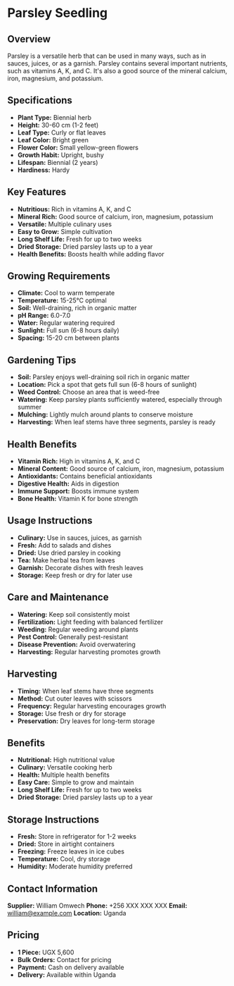 # Parsley Seedling

## Overview
Parsley is a versatile herb that can be used in many ways, such as in sauces, juices, or as a garnish. Parsley contains several important nutrients, such as vitamins A, K, and C. It's also a good source of the mineral calcium, iron, magnesium, and potassium.

## Specifications
- **Plant Type:** Biennial herb
- **Height:** 30-60 cm (1-2 feet)
- **Leaf Type:** Curly or flat leaves
- **Leaf Color:** Bright green
- **Flower Color:** Small yellow-green flowers
- **Growth Habit:** Upright, bushy
- **Lifespan:** Biennial (2 years)
- **Hardiness:** Hardy

## Key Features
- **Nutritious:** Rich in vitamins A, K, and C
- **Mineral Rich:** Good source of calcium, iron, magnesium, potassium
- **Versatile:** Multiple culinary uses
- **Easy to Grow:** Simple cultivation
- **Long Shelf Life:** Fresh for up to two weeks
- **Dried Storage:** Dried parsley lasts up to a year
- **Health Benefits:** Boosts health while adding flavor

## Growing Requirements
- **Climate:** Cool to warm temperate
- **Temperature:** 15-25°C optimal
- **Soil:** Well-draining, rich in organic matter
- **pH Range:** 6.0-7.0
- **Water:** Regular watering required
- **Sunlight:** Full sun (6-8 hours daily)
- **Spacing:** 15-20 cm between plants

## Gardening Tips
- **Soil:** Parsley enjoys well-draining soil rich in organic matter
- **Location:** Pick a spot that gets full sun (6-8 hours of sunlight)
- **Weed Control:** Choose an area that is weed-free
- **Watering:** Keep parsley plants sufficiently watered, especially through summer
- **Mulching:** Lightly mulch around plants to conserve moisture
- **Harvesting:** When leaf stems have three segments, parsley is ready

## Health Benefits
- **Vitamin Rich:** High in vitamins A, K, and C
- **Mineral Content:** Good source of calcium, iron, magnesium, potassium
- **Antioxidants:** Contains beneficial antioxidants
- **Digestive Health:** Aids in digestion
- **Immune Support:** Boosts immune system
- **Bone Health:** Vitamin K for bone strength

## Usage Instructions
- **Culinary:** Use in sauces, juices, as garnish
- **Fresh:** Add to salads and dishes
- **Dried:** Use dried parsley in cooking
- **Tea:** Make herbal tea from leaves
- **Garnish:** Decorate dishes with fresh leaves
- **Storage:** Keep fresh or dry for later use

## Care and Maintenance
- **Watering:** Keep soil consistently moist
- **Fertilization:** Light feeding with balanced fertilizer
- **Weeding:** Regular weeding around plants
- **Pest Control:** Generally pest-resistant
- **Disease Prevention:** Avoid overwatering
- **Harvesting:** Regular harvesting promotes growth

## Harvesting
- **Timing:** When leaf stems have three segments
- **Method:** Cut outer leaves with scissors
- **Frequency:** Regular harvesting encourages growth
- **Storage:** Use fresh or dry for storage
- **Preservation:** Dry leaves for long-term storage

## Benefits
- **Nutritional:** High nutritional value
- **Culinary:** Versatile cooking herb
- **Health:** Multiple health benefits
- **Easy Care:** Simple to grow and maintain
- **Long Shelf Life:** Fresh for up to two weeks
- **Dried Storage:** Dried parsley lasts up to a year

## Storage Instructions
- **Fresh:** Store in refrigerator for 1-2 weeks
- **Dried:** Store in airtight containers
- **Freezing:** Freeze leaves in ice cubes
- **Temperature:** Cool, dry storage
- **Humidity:** Moderate humidity preferred

## Contact Information
**Supplier:** William Omwech
**Phone:** +256 XXX XXX XXX
**Email:** william@example.com
**Location:** Uganda

## Pricing
- **1 Piece:** UGX 5,600
- **Bulk Orders:** Contact for pricing
- **Payment:** Cash on delivery available
- **Delivery:** Available within Uganda